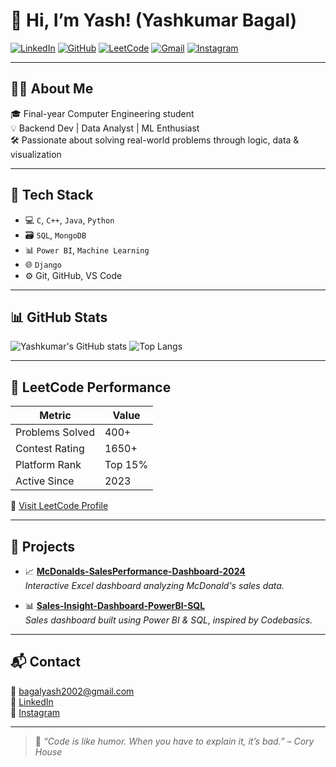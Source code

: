 # 👋 Hi, I’m Yash! (Yashkumar Bagal)

[![LinkedIn](https://img.shields.io/badge/-LinkedIn-blue?style=flat-square&logo=linkedin&logoColor=white)](https://www.linkedin.com/in/yashkumarbagal/)
[![GitHub](https://img.shields.io/badge/-GitHub-black?style=flat-square&logo=github&logoColor=white)](https://github.com/yashkumarbagal)
[![LeetCode](https://img.shields.io/badge/-LeetCode-orange?style=flat-square&logo=leetcode&logoColor=white)](https://leetcode.com/u/yashkumarbagal/)
[![Gmail](https://img.shields.io/badge/-Gmail-red?style=flat-square&logo=gmail&logoColor=white)](mailto:bagalyash2002@gmail.com)
[![Instagram](https://img.shields.io/badge/-Instagram-purple?style=flat-square&logo=instagram&logoColor=white)](https://instagram.com/sho.nobi)

---

## 🙋‍♂️ About Me

🎓 Final-year Computer Engineering student  
💡 Backend Dev | Data Analyst | ML Enthusiast  
🛠 Passionate about solving real-world problems through logic, data & visualization

---

## 🧰 Tech Stack

- 💻 `C`, `C++`, `Java`, `Python`
- 🗃️ `SQL`, `MongoDB`
- 📊 `Power BI`, `Machine Learning`
- 🌐 `Django`
- ⚙️ Git, GitHub, VS Code

---

## 📊 GitHub Stats

![Yashkumar's GitHub stats](https://github-readme-stats.vercel.app/api?username=yashkumarbagal&show_icons=true&theme=radical)
![Top Langs](https://github-readme-stats.vercel.app/api/top-langs/?username=yashkumarbagal&layout=compact&theme=radical)

---

## 🧠 LeetCode Performance

| Metric              | Value   |
|---------------------|---------|
| Problems Solved     | 400+    |
| Contest Rating      | 1650+   |
| Platform Rank       | Top 15% |
| Active Since        | 2023    |

🔗 [Visit LeetCode Profile](https://leetcode.com/u/yashkumarbagal/)

---

## 🚀 Projects

- 📈 **[McDonalds-SalesPerformance-Dashboard-2024](https://github.com/yashkumarbagal/McDonalds-SalesPerformance-Dashboard-2024)**  
  *Interactive Excel dashboard analyzing McDonald's sales data.*

- 📊 **[Sales-Insight-Dashboard-PowerBI-SQL](https://github.com/yashkumarbagal/Sales-Insight-Dashboard-PowerBI-SQL)**  
  *Sales dashboard built using Power BI & SQL, inspired by Codebasics.*

---

## 📬 Contact

📧 [bagalyash2002@gmail.com](mailto:bagalyash2002@gmail.com)  
💼 [LinkedIn](https://www.linkedin.com/in/yashkumarbagal)  
📸 [Instagram](https://instagram.com/sho.nobi)

---

> 🧠 *“Code is like humor. When you have to explain it, it’s bad.” – Cory House*
